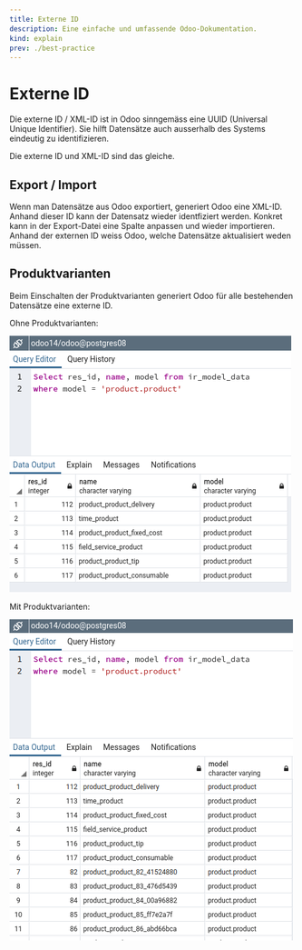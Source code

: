 ```yaml
---
title: Externe ID
description: Eine einfache und umfassende Odoo-Dokumentation.
kind: explain
prev: ./best-practice
---
```


# Externe ID

Die externe ID / XML-ID ist in Odoo sinngemäss eine UUID (Universal Unique Identifier). Sie hilft Datensätze auch ausserhalb des Systems eindeutig zu identifizieren.

Die externe ID und XML-ID sind das gleiche.

## Export / Import

Wenn man Datensätze aus Odoo exportiert, generiert Odoo eine XML-ID. Anhand dieser ID kann der Datensatz wieder identfiziert werden. Konkret kann in der Export-Datei eine Spalte anpassen und wieder importieren. Anhand der externen ID weiss Odoo, welche Datensätze aktualisiert weden müssen.

## Produktvarianten

Beim Einschalten der Produktvarianten generiert Odoo für alle bestehenden Datensätze eine externe ID.

Ohne Produktvarianten:

![](attachments/ir_model_data%20product.product%201.png)

Mit Produktvarianten:

![](attachments/ir_model_data%20product.product%202.png)
